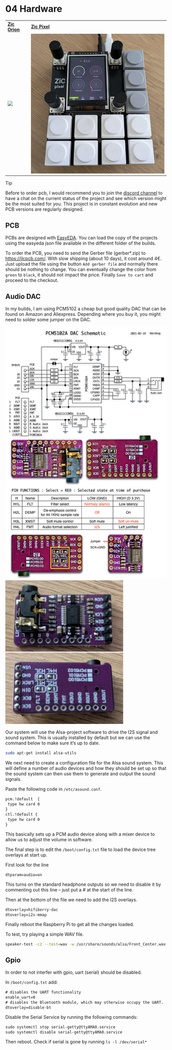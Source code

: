 # 04 Hardware

<table>
    <tr>
        <td><a href="https://github.com/apiel/zicBox/wiki/07-Hardware#zicorion"><b>Zic Orion</b></a></td>
        <td><a href="https://github.com/apiel/zicBox/wiki/07-Hardware#zicpixel"><b>Zic Pixel</b></a></td>
    </tr>
    <tr>
        <td><a href="https://github.com/apiel/zicBox/wiki/07-Hardware#zicorion"><img src="https://raw.githubusercontent.com/apiel/zicBox/main/hardware/ZicPad/zicorion.png" /></a></td>
        <td><img src="https://github.com/apiel/zicBox/blob/main/hardware/ZicPixel/pixel3A_2.png" width='480' /></td>
    </tr>
</table>

> [!TIP]
> Before to order pcb, I would recommend you to join the [discord channel](https://discord.gg/65HTx7z9qg) to have a chat on the current status of the project and see which version might be the most suited for you. This project is in constant evolution and new PCB versions are regularly designed.

## PCB

PCBs are designed with [EasyEDA](https://easyeda.com/). You can load the copy of the projects using the easyeda json file available in the different folder of the builds.

To order the PCB, you need to send the Gerber file (gerber*.zip) to https://jlcpcb.com/. With slow shipping (about 10 days), it cost around 4€. Just upload the file using the button `Add gerber file` and normally there should be nothing to change. You can eventually change the color from `green` to `black`, it should not impact the price. Finally `Save to cart` and proceed to the checkout.

## Audio DAC

In my builds, I am using PCM5102 a cheap but good quality DAC that can be found on Amazon and Aliexpress. Depending where you buy it, you might need to solder some jumper on the DAC.

<img src="https://raw.githubusercontent.com/apiel/zicBox/main/hardware/pcm5102_00.png" />
<img src="https://raw.githubusercontent.com/apiel/zicBox/main/hardware/pcm5102_01.png" />
<img src="https://raw.githubusercontent.com/apiel/zicBox/main/hardware/pcm5102_02.png" />


Our system will use the Alsa-project software to drive the I2S signal and sound system. This is usually installed by default but we can use the command below to make sure it’s up to date.
```sh
sudo apt-get install alsa-utils
```

We next need to create a configuration file for the Alsa sound system. This will define a number of audio devices and how they should be set up so that the sound system can then use them to generate and output the sound signals.

Paste the following code in `/etc/asound.conf`.

```
pcm.!default  {
 type hw card 0
}
ctl.!default {
 type hw card 0
}
```

This basically sets up a PCM audio device along with a mixer device to allow us to adjust the volume in software.

The final step is to edit the `/boot/config.txt` file to load the device tree overlays at start up.

First look for the line
```
dtparam=audio=on
```
This turns on the standard headphone outputs so we need to disable it by commenting out this line – just put a # at the start of the line.

Then at the bottom of the file we need to add the I2S overlays.

```
dtoverlay=hifiberry-dac
dtoverlay=i2s-mmap
```

Finally reboot the Raspberry Pi to get all the changes loaded.

To test, try playing a simple WAV file.

```sh
speaker-test -c2 --test=wav -w /usr/share/sounds/alsa/Front_Center.wav
```

## Gpio

In order to not interfer with gpio, uart (serial) should be disabled.

In `/boot/config.txt` add:
```
# disables the UART functionality
enable_uart=0
# disables the Bluetooth module, which may otherwise occupy the UART.
dtoverlay=disable-bt
```

Disable the Serial Service by running the following commands:
```
sudo systemctl stop serial-getty@ttyAMA0.service
sudo systemctl disable serial-getty@ttyAMA0.service
```

Then reboot. Check if serial is gone by running `ls -l /dev/serial*`
